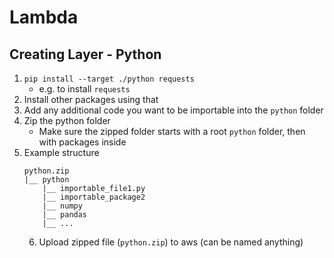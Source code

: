 # Lambda

## Creating Layer - Python

1. `pip install --target ./python requests`
   * e.g. to install `requests`
2. Install other packages using that
3. Add any additional code you want to be importable into the `python` folder
4. Zip the python folder 
   * Make sure the zipped folder starts with a root `python` folder, then with packages inside
5. Example structure
    ```
    python.zip
    |__ python
        |__ importable_file1.py
        |__ importable_package2
        |__ numpy
        |__ pandas
        |__ ...
     ```
   6. Upload zipped file (`python.zip`) to aws (can be named anything)
